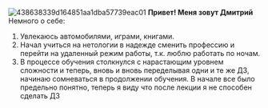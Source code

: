 ![438638339d164851aa1dba57739eac01](https://user-images.githubusercontent.com/116276617/198284999-bba18f79-1323-4953-9529-9b4bc5bd63a7.jpg)
**Привет! Меня зовут Дмитрий** Немного о себе:

1. Увлекаюсь автомобилями, играми, книгами.
2. Начал учиться на нетологии в надежде сменить профессию и перейти на удаленный режим работы, т.к. люблю работать по ночам.
3. В процессе обучения столкнулся с нарастающим уровнем сложности и теперь, вновь и вновь переделывая одни и те же ДЗ, начинаю сомневаться в продолжении обучения. В начале все было предельно понятно, теперь я виду что после лекции я не способен сделать ДЗ
